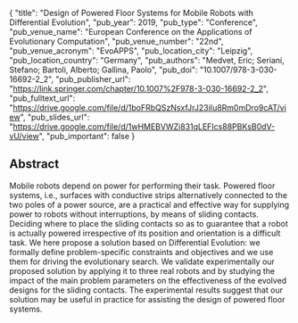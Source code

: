 {
  "title": "Design of Powered Floor Systems for Mobile Robots with Differential Evolution",
  "pub_year": 2019,
  "pub_type": "Conference",
  "pub_venue_name": "European Conference on the Applications of Evolutionary Computation",
  "pub_venue_number": "22nd",
  "pub_venue_acronym": "EvoAPPS",
  "pub_location_city": "Leipzig",
  "pub_location_country": "Germany",
  "pub_authors": "Medvet, Eric; Seriani, Stefano; Bartoli, Alberto; Gallina, Paolo",
  "pub_doi": "10.1007/978-3-030-16692-2_2",
  "pub_publisher_url": "https://link.springer.com/chapter/10.1007%2F978-3-030-16692-2_2",
  "pub_fulltext_url": "https://drive.google.com/file/d/1boFRbQSzNsxfJrJ23iIu8Rm0mDro9cAT/view",
  "pub_slides_url": "https://drive.google.com/file/d/1wHMEBVWZi831qLEFIcs88PBKsB0dV-vU/view",
  "pub_important": false
}

## Abstract
Mobile robots depend on power for performing their task. Powered floor systems, i.e., surfaces with conductive strips alternatively connected to the two poles of a power source, are a practical and effective way for supplying power to robots without interruptions, by means of sliding contacts. Deciding where to place the sliding contacts so as to guarantee that a robot is actually powered irrespective of its position and orientation is a difficult task. We here propose a solution based on Differential Evolution: we formally define problem-specific constraints and objectives and we use them for driving the evolutionary search. We validate experimentally our proposed solution by applying it to three real robots and by studying the impact of the main problem parameters on the effectiveness of the evolved designs for the sliding contacts. The experimental results suggest that our solution may be useful in practice for assisting the design of powered floor systems.
